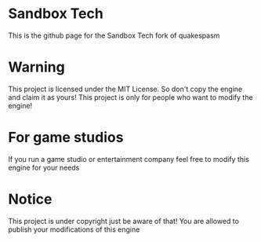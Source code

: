 # Sandbox Tech
This is the github page for the Sandbox Tech fork of quakespasm

# Warning
This project is licensed under the MIT License. So don't copy the engine and claim it as yours! This project is only for people who want to modify the engine!

# For game studios
If you run a game studio or entertainment company feel free to modify this engine for your needs  

# Notice
This project is under copyright just be aware of that!
You are allowed to publish your modifications of this engine
